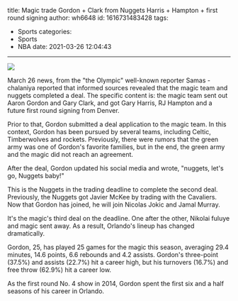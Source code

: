 title: Magic trade Gordon + Clark from Nuggets Harris + Hampton + first round signing
author: wh6648
id: 1616731483428
tags: 
- Sports
categories: 
- Sports
- NBA
date: 2021-03-26 12:04:43
---
![](https://p2.itc.cn/images01/20210326/4065d23261464ad6bf2c409121b1e0e1.jpeg)


March 26 news, from the "the Olympic" well-known reporter Samas - chalaniya reported that informed sources revealed that the magic team and nuggets completed a deal. The specific content is: the magic team sent out Aaron Gordon and Gary Clark, and got Gary Harris, RJ Hampton and a future first round signing from Denver.

Prior to that, Gordon submitted a deal application to the magic team. In this context, Gordon has been pursued by several teams, including Celtic, Timberwolves and rockets. Previously, there were rumors that the green army was one of Gordon's favorite families, but in the end, the green army and the magic did not reach an agreement.

After the deal, Gordon updated his social media and wrote, "nuggets, let's go, Nuggets baby!"

This is the Nuggets in the trading deadline to complete the second deal. Previously, the Nuggets got Javier McKee by trading with the Cavaliers. Now that Gordon has joined, he will join Nicolas Jokic and Jamal Murray.

It's the magic's third deal on the deadline. One after the other, Nikolai fuluye and magic sent away. As a result, Orlando's lineup has changed dramatically.

Gordon, 25, has played 25 games for the magic this season, averaging 29.4 minutes, 14.6 points, 6.6 rebounds and 4.2 assists. Gordon's three-point (37.5%) and assists (22.7%) hit a career high, but his turnovers (16.7%) and free throw (62.9%) hit a career low.

As the first round No. 4 show in 2014, Gordon spent the first six and a half seasons of his career in Orlando.

